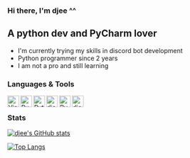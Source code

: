 ### Hi there, I'm djee ^^

## A python dev and PyCharm lover
- I'm currently trying my skills in discord bot development
- Python programmer since 2 years
- I am not a pro and still learning

### Languages & Tools
[<img align="left" alt="Visual Studio Code" width="26px" src="https://user-images.githubusercontent.com/95190051/143787369-7f4211e2-34a3-4971-bfa7-60da54813751.png" />][vscode]
[<img align="left" alt="Pycharm" width="26px" src="https://upload.wikimedia.org/wikipedia/commons/1/1d/PyCharm_Icon.svg" />][pycharm]
[<img align="left" alt="Python" width="26px" src="https://upload.wikimedia.org/wikipedia/commons/c/c3/Python-logo-notext.svg" />][python]
[<img align="left" alt="discord.py" width="26px" src="https://user-images.githubusercontent.com/95190051/143787284-1b67ddf5-0f19-41df-bcc0-fd93a4591b3b.png" />][discord.py]
[<img align="left" alt="Pycord" width="26px" src="https://docs.pycord.dev/en/master/_static/pycord.ico" />][pycord]
[<img align="left" alt="disnake" width="26px" src="https://docs.disnake.dev/en/latest/_static/disnake_logo.ico" />][disnake]

<br />

### Stats
[![djee's GitHub stats](https://github-readme-stats.vercel.app/api?username=djee-dev&theme=radical)](https://github.com/anuraghazra/github-readme-stats)

[![Top Langs](https://github-readme-stats.vercel.app/api/top-langs/?username=djee-dev&layout=compact&theme=radical)](https://github.com/djee-dev)

[vscode]: https://github.com/microsoft/vscode
[pycharm]: https://www.jetbrains.com/pycharm/
[python]: https://www.python.org/
[discord.py]: https://github.com/Rapptz/discord.py
[pycord]: https://github.com/Pycord-Development/pycord
[disnake]: https://github.com/DisnakeDev/disnake
